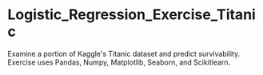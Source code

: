 # Logistic_Regression_Exercise_Titanic
Examine a portion of Kaggle's Titanic dataset and predict survivability. Exercise uses Pandas, Numpy, Matplotlib, Seaborn, and Scikitlearn.
